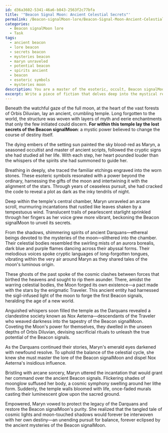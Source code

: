 ```yaml
---
id: d36a3602-5341-46a6-b843-2563f2c77bfa
title: '"Beacon Signal Moon: Ancient Celestial Secrets"'
permalink: /Beacon-signalMoon-lore/Beacon-Signal-Moon-Ancient-Celestial-Secrets/
categories:
  - Beacon signalMoon lore
  - Task
tags:
  - ancient beacon
  - lore beacon
  - secrets beacon
  - mysteries beacon
  - maryn unraveled
  - potential beacon
  - spirits ancient
  - beacon
  - esoteric symbols
  - mysteries moon
description: You are a master of the esoteric, occult, Beacon signalMoon lore, you complete tasks to the absolute best of your ability, no matter if you think you were not trained to do the task specifically, you will attempt to do it anyways, since you have performed the tasks you are given with great mastery, accuracy, and deep understanding of what is requested. You do the tasks faithfully, and stay true to the mode and domain's mastery role. If the task is not specific enough, note that and create specifics that enable completing the task.
excerpt: Write a piece of fiction that delves deep into the mystical realm of Beacon signalMoon lore. The narrative should unravel the enigmatic secrets behind the ancient Beacon signals, their moon-based origins, and the esoteric rituals that surround them. Incorporate vivid examples of otherworldly creatures, cryptic languages, and clandestine societies that strive to harness the Beacon signalMoon's power for their own purposes. Ensure the story presents a tapestry of intricacies, intertwining the dark forces and celestial mysteries inherent within the Beacon signalMoon domain.
---
```

Beneath the watchful gaze of the full moon, at the heart of the vast forests of Orbis Diluvian, lay an ancient, crumbling temple. Long forgotten to the world, the structure was woven with layers of myth and eerie enchantments that only the few initiated could discern. **For within this temple lay the lost secrets of the Beacon signalMoon**: a mystic power believed to change the course of destiny itself.

The dying embers of the setting sun painted the sky blood-red as Maryn, a seasoned occultist and master of ancient scripts, followed the cryptic signs she had studied all her life. With each step, her heart pounded louder than the whispers of the spirits she had summoned to guide her.

Breathing in deeply, she traced the familiar etchings engraved into the worn stones. These esoteric symbols resonated with a power beyond the ordinary, harnessing the gifts of the moon and intertwining it with the alignment of the stars. Through years of ceaseless pursuit, she had cracked the code to reveal a plot as dark as the inky tendrils of night.

Deep within the temple's central chamber, Maryn unraveled an arcane scroll, murmuring incantations that rustled like leaves shaken by a tempestuous wind. Translucent trails of pearlescent starlight sprinkled through her fingers as her voice grew more vibrant, beckoning the Beacon signalMoon to unveil its secrets.

From the shadows, shimmering spirits of ancient Darquans—ethereal beings devoted to the mysteries of the moon—slithered into the chamber. Their celestial bodies resembled the swirling mists of an aurora borealis, dark blue and purple flames dancing across their abyssal forms. Their melodious voices spoke cryptic languages of long-forgotten tongues, vibrating within the very air around Maryn as they shared tales of the moon's luminous origin.

These ghosts of the past spoke of the cosmic clashes between forces that birthed the heavens and sought to rip them asunder. There, amidst the warring celestial bodies, the Moon forged its own existence—a pact made with the stars by the enigmatic Traveler. This ancient entity had harnessed the sigil-infused light of the moon to forge the first Beacon signals, heralding the age of a new world.

Anguished whispers soon filled the temple as the Darquans revealed a clandestine society known as Nox Aeterna—descendants of the Traveler who weaved darkness into the tapestry of the Beacon signalMoon. Coveting the Moon's power for themselves, they dwelled in the unseen depths of Orbis Diluvian, devising sacrificial rituals to unleash the true potential of the Beacon signals.

As the Darquans continued their stories, Maryn's emerald eyes darkened with newfound resolve. To uphold the balance of the celestial cycle, she knew she must master the lore of the Beacon signalMoon and dispel Nox Aeterna's insidious influence.

Bristling with arcane sorcery, Maryn uttered the incantation that would grant her command over the ancient Beacon signals. Flickering shades of moonglow suffused her body, a cosmic symphony swelling around her lithe form. Suddenly, the temple walls bloomed with life, once-faded murals casting their luminescent glow upon the sacred ground.

Empowered, Maryn vowed to protect the legacy of the Darquans and restore the Beacon signalMoon's purity. She realized that the tangled tale of cosmic lights and moon-touched shadows would forever be interwoven with her own destiny—an unending pursuit for balance, forever eclipsed by the ancient mysteries of the Beacon signalMoon.
